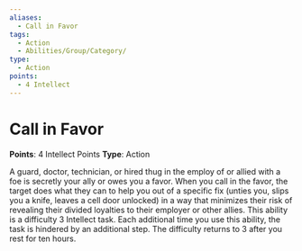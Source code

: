 ```yaml
---
aliases:
  - Call in Favor
tags:
  - Action
  - Abilities/Group/Category/
type:
  - Action
points:
  - 4 Intellect
---
```


# Call in Favor

**Points**: 4 Intellect Points
**Type**: Action

A guard, doctor, technician, or hired thug in the employ of or allied with a foe is secretly your ally or owes you a favor. When you call in the favor, the target does what they can to help you out of a specific fix (unties you, slips you a knife, leaves a cell door unlocked) in a way that minimizes their risk of revealing their divided loyalties to their employer or other allies. This ability is a difficulty 3 Intellect task. Each additional time you use this ability, the task is hindered by an additional step. The difficulty returns to 3 after you rest for ten hours.

